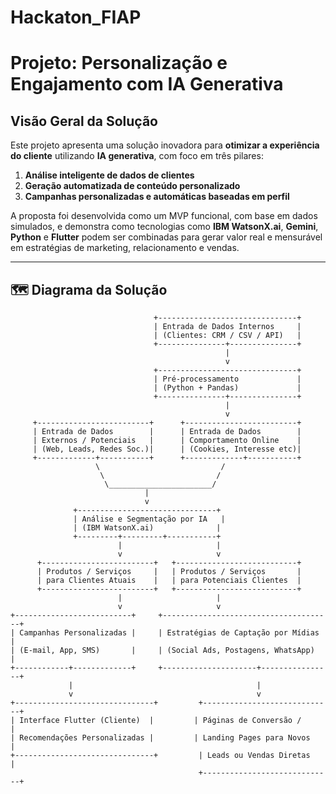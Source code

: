 # Hackaton_FIAP

#  Projeto: Personalização e Engajamento com IA Generativa

##  Visão Geral da Solução

Este projeto apresenta uma solução inovadora para **otimizar a experiência do cliente** utilizando **IA generativa**, com foco em três pilares:

1. **Análise inteligente de dados de clientes**
2. **Geração automatizada de conteúdo personalizado**
3. **Campanhas personalizadas e automáticas baseadas em perfil**

A proposta foi desenvolvida como um MVP funcional, com base em dados simulados, e demonstra como tecnologias como **IBM WatsonX.ai**, **Gemini**, **Python** e **Flutter** podem ser combinadas para gerar valor real e mensurável em estratégias de marketing, relacionamento e vendas.

---

## 🗺️ Diagrama da Solução

```text
                                +-------------------------------+
                                | Entrada de Dados Internos     |
                                | (Clientes: CRM / CSV / API)   |
                                +---------------+---------------+
                                                |
                                                v
                                +-------------------------------+
                                | Pré-processamento             |
                                | (Python + Pandas)             |
                                +---------------+---------------+
                                                |
                                                v
     +-------------------------+      +-------------------------+     
     | Entrada de Dados        |      | Entrada de Dados        |
     | Externos / Potenciais   |      | Comportamento Online    |
     | (Web, Leads, Redes Soc.)|      | (Cookies, Interesse etc)|
     +-------------+-----------+      +-------------+-----------+
                   \                           /
                    \                         /
                     \_______________________/
                              |
                              v
              +-------------------------------+
              | Análise e Segmentação por IA   |
              | (IBM WatsonX.ai)              |
              +---------+---------+-----------+
                        |                     |
                        v                     v
      +-------------------------+   +---------------------------+
      | Produtos / Serviços     |   | Produtos / Serviços       |
      | para Clientes Atuais    |   | para Potenciais Clientes  |
      +-------------------------+   +---------------------------+
                        |                     |
                        v                     v
+--------------------------+     +--------------------------------------+
| Campanhas Personalizadas |     | Estratégias de Captação por Mídias  |
| (E-mail, App, SMS)       |     | (Social Ads, Postagens, WhatsApp)   |
+------------+-------------+     +---------------------+----------------+
             |                                         |
             v                                         v
+-------------------------------+         +-----------------------------+
| Interface Flutter (Cliente)  |         | Páginas de Conversão /      |
| Recomendações Personalizadas |         | Landing Pages para Novos    |
+-------------------------------+         | Leads ou Vendas Diretas     |
                                          +-----------------------------+

